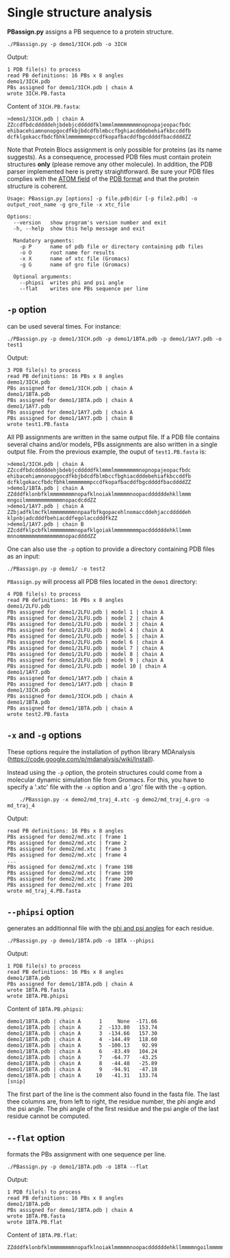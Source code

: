 # Single structure analysis

**PBassign.py** assigns a PB sequence to a protein structure.

    ./PBassign.py -p demo1/3ICH.pdb -o 3ICH

Output:

    1 PDB file(s) to process
    read PB definitions: 16 PBs x 8 angles
    demo1/3ICH.pdb
    PBs assigned for demo1/3ICH.pdb | chain A
    wrote 3ICH.PB.fasta

Content of `3ICH.PB.fasta`:

    >demo1/3ICH.pdb | chain A
    ZZccdfbdcdddddehjbdebjcdddddfklmmmlmmmmmmmmnopnopajeopacfbdc
    ehibacehiamnonopgocdfkbjbdcdfblmbccfbghiacdddebehiafkbccddfb
    dcfklgokaccfbdcfbhklmmmmmmmpccdfkopafbacddfbgcddddfbacddddZZ

Note that Protein Blocs assignment is only possible for proteins (as its name suggests). As a consequence, processed PDB files must contain protein structures **only** (please remove any other molecule). In addition, the PDB parser implemented here is pretty straightforward. Be sure your PDB files complies with the [ATOM field](http://www.wwpdb.org/documentation/format33/sect9.html#ATOM) of the [PDB format](http://www.wwpdb.org/documentation/format33/v3.3.html) and that the protein structure is coherent.

    Usage: PBassign.py [options] -p file.pdb|dir [-p file2.pdb] -o output_root_name -g gro_file -x xtc_file

    Options:
      --version   show program's version number and exit
      -h, --help  show this help message and exit

      Mandatory arguments:
        -p P      name of pdb file or directory containing pdb files
        -o O      root name for results
        -x X      name of xtc file (Gromacs)
        -g G      name of gro file (Gromacs)

      Optional arguments:
        --phipsi  writes phi and psi angle
        --flat    writes one PBs sequence per line

## `-p` option
can be used several times. For instance:

    ./PBassign.py -p demo1/3ICH.pdb -p demo1/1BTA.pdb -p demo1/1AY7.pdb -o test1

Output:

    3 PDB file(s) to process
    read PB definitions: 16 PBs x 8 angles 
    demo1/3ICH.pdb
    PBs assigned for demo1/3ICH.pdb | chain A
    demo1/1BTA.pdb
    PBs assigned for demo1/1BTA.pdb | chain A
    demo1/1AY7.pdb
    PBs assigned for demo1/1AY7.pdb | chain A
    PBs assigned for demo1/1AY7.pdb | chain B
    wrote test1.PB.fasta

All PB assignments are written in the same output file. If a PDB file contains several chains and/or models, PBs assignments are also written in a single output file. From the previous example, the ouput of `test1.PB.fasta` is:

    >demo1/3ICH.pdb | chain A
    ZZccdfbdcdddddehjbdebjcdddddfklmmmlmmmmmmmmnopnopajeopacfbdc
    ehibacehiamnonopgocdfkbjbdcdfblmbccfbghiacdddebehiafkbccddfb
    dcfklgokaccfbdcfbhklmmmmmmmpccdfkopafbacddfbgcddddfbacddddZZ
    >demo1/1BTA.pdb | chain A
    ZZdddfklonbfklmmmmmmmmnopafklnoiaklmmmmmnoopacddddddehkllmmm
    mngoilmmmmmmmmmmmmnopacdcddZZ
    >demo1/1AY7.pdb | chain A
    ZZbjadfklmcfklmmmmmmmmnnpaafbfkgopacehlnomaccddehjaccdddddeh
    klpnbjadcdddfbehiacddfegolaccdddfkZZ
    >demo1/1AY7.pdb | chain B
    ZZcddfklpcbfklmmmmmmmmnopafklgoiaklmmmmmmmmpacddddddehkllmmm
    mnnommmmmmmmmmmmmmnopacddddZZ

One can also use the `-p` option to provide a directory containing PDB files as an input:

    ./PBassign.py -p demo1/ -o test2

`PBassign.py` will process all PDB files located in the `demo1` directory:

    4 PDB file(s) to process
    read PB definitions: 16 PBs x 8 angles 
    demo1/2LFU.pdb
    PBs assigned for demo1/2LFU.pdb | model 1 | chain A
    PBs assigned for demo1/2LFU.pdb | model 2 | chain A
    PBs assigned for demo1/2LFU.pdb | model 3 | chain A
    PBs assigned for demo1/2LFU.pdb | model 4 | chain A
    PBs assigned for demo1/2LFU.pdb | model 5 | chain A
    PBs assigned for demo1/2LFU.pdb | model 6 | chain A
    PBs assigned for demo1/2LFU.pdb | model 7 | chain A
    PBs assigned for demo1/2LFU.pdb | model 8 | chain A
    PBs assigned for demo1/2LFU.pdb | model 9 | chain A
    PBs assigned for demo1/2LFU.pdb | model 10 | chain A
    demo1/1AY7.pdb
    PBs assigned for demo1/1AY7.pdb | chain A
    PBs assigned for demo1/1AY7.pdb | chain B
    demo1/3ICH.pdb
    PBs assigned for demo1/3ICH.pdb | chain A
    demo1/1BTA.pdb
    PBs assigned for demo1/1BTA.pdb | chain A
    wrote test2.PB.fasta

## `-x` and `-g` options
These options require the installation of python library MDAnalysis (https://code.google.com/p/mdanalysis/wiki/Install).

Instead using the `-p` option, the protein structures could come from a molecular dynamic simulation file from Gromacs.
For this, you have to specify a '.xtc' file with the `-x` option and a '.gro' file with the `-g` option.

    	./PBassign.py -x demo2/md_traj_4.xtc -g demo2/md_traj_4.gro -o md_traj_4

Output:

	read PB definitions: 16 PBs x 8 angles 
	PBs assigned for demo2/md.xtc | frame 1
	PBs assigned for demo2/md.xtc | frame 2
	PBs assigned for demo2/md.xtc | frame 3
	PBs assigned for demo2/md.xtc | frame 4
	...
	PBs assigned for demo2/md.xtc | frame 198
	PBs assigned for demo2/md.xtc | frame 199
	PBs assigned for demo2/md.xtc | frame 200
	PBs assigned for demo2/md.xtc | frame 201
	wrote md_traj_4.PB.fasta


## `--phipsi` option

generates an additionnal file with the [phi and psi angles](http://en.wikipedia.org/wiki/Dihedral_angle#Dihedral_angles_of_biological_molecules) for each residue.

    ./PBassign.py -p demo1/1BTA.pdb -o 1BTA --phipsi

Output:

    1 PDB file(s) to process
    read PB definitions: 16 PBs x 8 angles 
    demo1/1BTA.pdb
    PBs assigned for demo1/1BTA.pdb | chain A
    wrote 1BTA.PB.fasta
    wrote 1BTA.PB.phipsi

Content of `1BTA.PB.phipsi`:

    demo1/1BTA.pdb | chain A      1     None  -171.66 
    demo1/1BTA.pdb | chain A      2  -133.80   153.74 
    demo1/1BTA.pdb | chain A      3  -134.66   157.30 
    demo1/1BTA.pdb | chain A      4  -144.49   118.60 
    demo1/1BTA.pdb | chain A      5  -100.13    92.99 
    demo1/1BTA.pdb | chain A      6   -83.49   104.24 
    demo1/1BTA.pdb | chain A      7   -64.77   -43.25 
    demo1/1BTA.pdb | chain A      8   -44.48   -25.89 
    demo1/1BTA.pdb | chain A      9   -94.91   -47.18 
    demo1/1BTA.pdb | chain A     10   -41.31   133.74 
    [snip]

The first part of the line is the comment also found in the fasta file. The last thee columns are, from left to right, the residue number, the phi angle and the psi angle. The phi angle of the first residue and the psi angle of the last residue cannot be computed.


## `--flat` option

formats the PBs assignment with one sequence per line. 

    ./PBassign.py -p demo1/1BTA.pdb -o 1BTA --flat

Output:

    1 PDB file(s) to process
    read PB definitions: 16 PBs x 8 angles 
    demo1/1BTA.pdb
    PBs assigned for demo1/1BTA.pdb | chain A
    wrote 1BTA.PB.fasta
    wrote 1BTA.PB.flat

Content of `1BTA.PB.flat`:

    ZZdddfklonbfklmmmmmmmmnopafklnoiaklmmmmmnoopacddddddehkllmmmmngoilmmmmmmmmmmmmnopacdcddZZ


